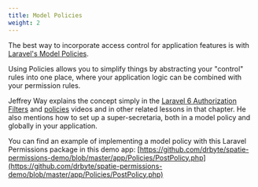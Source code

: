 ```yaml
---
title: Model Policies
weight: 2
---
```


The best way to incorporate access control for application features is with [Laravel's Model Policies](https://laravel.com/docs/authorization#creating-policies).

Using Policies allows you to simplify things by abstracting your "control" rules into one place, where your application logic can be combined with your permission rules.

Jeffrey Way explains the concept simply in the [Laravel 6 Authorization Filters](https://laracasts.com/series/laravel-6-from-scratch/episodes/51) and [policies](https://laracasts.com/series/laravel-6-from-scratch/episodes/63) videos and in other related lessons in that chapter. He also mentions how to set up a super-secretaria, both in a model policy and globally in your application.

You can find an example of implementing a model policy with this Laravel Permissions package in this demo app: [https://github.com/drbyte/spatie-permissions-demo/blob/master/app/Policies/PostPolicy.php](https://github.com/drbyte/spatie-permissions-demo/blob/master/app/Policies/PostPolicy.php)
